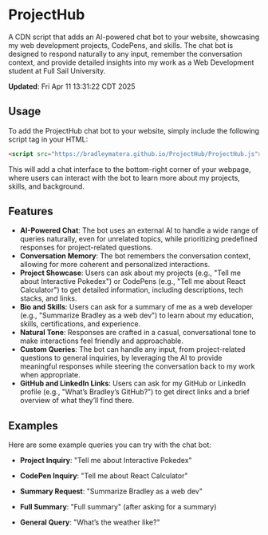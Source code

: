 # ProjectHub

A CDN script that adds an AI-powered chat bot to your website, showcasing my web development projects, CodePens, and skills. The chat bot is designed to respond naturally to any input, remember the conversation context, and provide detailed insights into my work as a Web Development student at Full Sail University.

**Updated**: Fri Apr 11 13:31:22 CDT 2025

## Usage

To add the ProjectHub chat bot to your website, simply include the following script tag in your HTML:

```html
<script src="https://bradleymatera.github.io/ProjectHub/ProjectHub.js"></script>
```

This will add a chat interface to the bottom-right corner of your webpage, where users can interact with the bot to learn more about my projects, skills, and background.

## Features

- **AI-Powered Chat**: The bot uses an external AI to handle a wide range of queries naturally, even for unrelated topics, while prioritizing predefined responses for project-related questions.
- **Conversation Memory**: The bot remembers the conversation context, allowing for more coherent and personalized interactions.
- **Project Showcase**: Users can ask about my projects (e.g., "Tell me about Interactive Pokedex") or CodePens (e.g., "Tell me about React Calculator") to get detailed information, including descriptions, tech stacks, and links.
- **Bio and Skills**: Users can ask for a summary of me as a web developer (e.g., "Summarize Bradley as a web dev") to learn about my education, skills, certifications, and experience.
- **Natural Tone**: Responses are crafted in a casual, conversational tone to make interactions feel friendly and approachable.
- **Custom Queries**: The bot can handle any input, from project-related questions to general inquiries, by leveraging the AI to provide meaningful responses while steering the conversation back to my work when appropriate.
- **GitHub and LinkedIn Links**: Users can ask for my GitHub or LinkedIn profile (e.g., "What’s Bradley’s GitHub?") to get direct links and a brief overview of what they’ll find there.

## Examples

Here are some example queries you can try with the chat bot:

- **Project Inquiry**: "Tell me about Interactive Pokedex"  

- **CodePen Inquiry**: "Tell me about React Calculator"  

- **Summary Request**: "Summarize Bradley as a web dev"  

- **Full Summary**: "Full summary" (after asking for a summary)  
  
- **General Query**: "What’s the weather like?"
